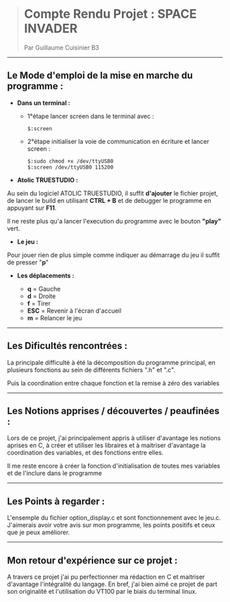 ># Compte Rendu Projet : SPACE INVADER
>Par Guillaume Cuisinier B3 


---

## Le Mode d'emploi de la mise en marche du programme :

* **Dans un terminal :** 
  * 1°étape lancer screen dans le terminal avec :

    ```unix
    $:screen
    ```
  * 2°étape initialiser la voie de communication en écriture et lancer screen :

    ```unix
    $:sudo chmod +x /dev/ttyUSB0
    $:screen /dev/ttyUSB0 115200
    ```

* **Atolic TRUESTUDIO :**

Au sein du logiciel ATOLIC TRUESTUDIO, il suffit **d'ajouter** le fichier projet, de lancer le build en utilisant **CTRL + B** et de debugger le programme en appuyant sur **F11**.

Il ne reste plus qu'a lancer l'execution du programme avec le bouton **"play"** vert.

* **Le jeu :**

Pour jouer rien de plus simple comme indiquer au démarrage du jeu il suffit de presser "**p**"

* **Les déplacements :** 

  * **q**     =    Gauche
  * **d**     =    Droite
  * **f**     =    Tirer
  * **ESC**   =    Revenir à l'écran d'accueil
  * **m**     =    Relancer le jeu

---

## Les Dificultés rencontrées :

La principale difficulté à été la décomposition du programme principal, en plusieurs fonctions au sein de différents fichiers ".h" et ".c".

Puis la coordination entre chaque fonction et la remise à zéro des variables


---

## Les Notions apprises / découvertes / peaufinées :

Lors de ce projet, j'ai principalement appris à utiliser d'avantage les notions aprises en C, à créer et utiliser les libraires et à maitriser d'avantage la coordination des variables, et des fonctions entre elles.

Il me reste encore à créer la fonction d'initialisation de toutes mes variables et de l'inclure dans le programme


--- 
## Les Points à regarder :

L'ensemple du fichier option_display.c et sont fonctionnement avec le jeu.c. J'aimerais avoir votre avis sur mon programme, les points positifs et ceux que je peux améliorer.

---

## Mon retour d'expérience sur ce projet :


A travers ce projet j'ai pu perfectionner ma rédaction en C et maitriser d'avantage l'intégralité du langage. En bref, j'ai bien aimé ce projet de part son originalité et l'utilisation du VT100 par le biais du terminal linux.

